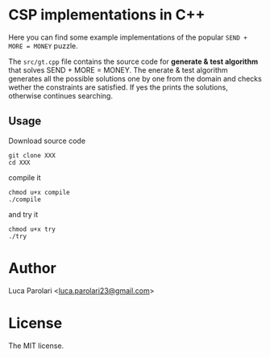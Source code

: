 # CSP implementations in C++

Here you can find some example implementations of the popular `SEND + MORE = MONEY` puzzle.

The `src/gt.cpp` file contains the source code for **generate & test algorithm** that solves SEND + MORE = MONEY. The enerate & test algorithm generates all the possible solutions one by one from the domain and checks wether the constraints are satisfied. If yes the prints the solutions, otherwise continues searching.


## Usage

Download source code
```
git clone XXX
cd XXX
```
compile it
```
chmod u+x compile
./compile
```
and try it
```
chmod u+x try
./try
```


# Author

Luca Parolari <<luca.parolari23@gmail.com>>


# License

The MIT license.